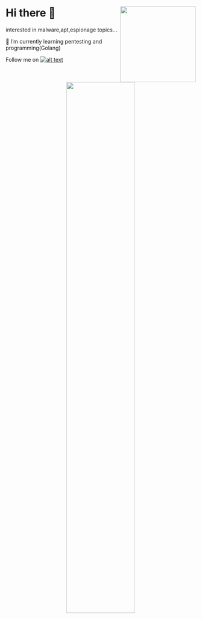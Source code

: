 # Hi there 👋 <img align='right' src="https://profile-counter.glitch.me/3rkut/count.svg" width="200">

interested in malware,apt,espionage topics... 

🌱 I’m currently learning pentesting and programming(Golang)

Follow me on [![alt text][1.2]][1]
<!-- Please don't remove this: Grab your social icons from https://github.com/carlsednaoui/gitsocial -->
<!-- display the social media buttons in your README -->

<!-- links to social media icons -->
<!-- no need to change these -->

<!-- icons with padding -->

[1.1]: http://i.imgur.com/tXSoThF.png (twitter icon with padding)
<!-- icons without padding -->

[1.2]: http://i.imgur.com/wWzX9uB.png (twitter icon without padding)



<!-- links to your social media accounts -->
<!-- update these accordingly -->

[1]: http://www.twitter.com/ItsReallyHenri

<!-- Please don't remove this: Grab your social icons from https://github.com/carlsednaoui/gitsocial -->
<p align="center"><img width="60%" src="https://github-readme-stats.sabesansathananthan.vercel.app/api?username=3rkut&show_icons=true&hide_border=true&count_private=true&include_all_commits=true&card_width=200" /></p>
